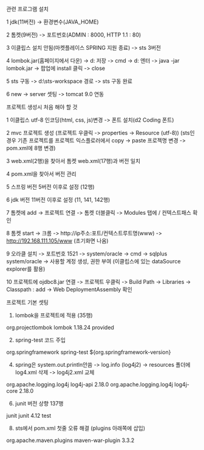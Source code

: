 관련 프로그램 설치

1 jdk(11버전) -> 환경변수(JAVA_HOME)

2 톰켓(9버전) -> 포트번호(ADMIN : 8000, HTTP 1.1 : 80)

3 이클립스 설치 안됨(마켓플레이스 SPRING 지원 종료) -> sts 3버전

4 lombok.jar(홈페이지에서 다운) -> d: 저장 -> cmd -> d: 엔터 -> java -jar lombok.jar -> 팝업에 install 클릭 -> close

5 sts 구동 -> d:\sts-workspace 경로 -> sts 구동 완료

6 new -> server 셋팅 -> tomcat 9.0 연동


프로젝트 생성시 처음 해야 할 것

1 이클립스 utf-8 인코딩(html, css, js)변경 -> 폰트 설치(d2 Coding 폰트)

2 mvc 프로젝트 생성 (프로젝트 우클릭 -> properties -> Resource (utf-8)) (sts인 경우 기존 프로젝트를 프로젝트 익스플로러에서 copy -> paste 프로젝명 변경 -> pom.xml에 8행 변경)

3 web.xml(2행)을 찾아서 톰켓 web.xml(17행)과 버전 일치

4 pom.xml을 찾아서 버전 관리

5 스프링 버전 5버전 이후로 설정 (12행)

6 jdk 버전 11버전 이후로 설정 (11, 141, 142행)

7 톰켓에 add -> 프로젝트 연결 -> 톰켓 더블클릭 -> Modules 탭에 / 컨텍스트패스 확인

8 톰켓 start -> 크롬 -> http://ip주소:포트/컨텍스트루트명(www) -> http://192.168.111.105/www (초기화면 나옴)

9 오라클 설치 -> 포트번호 1521 -> system/oracle -> cmd -> sqlplus system/oracle -> 사용할 계정 생성, 권한 부여 (이클립스에 있는 dataSource explorer를 활용)

10 프로젝트에 ojdbc8.jar 연결 -> 프로젝트 우클릭 -> Build Path -> Libraries -> Classpath : add -> Web DeploymentAssembly 확인

프로젝트 기본 셋팅
1. lombok을 프로젝트에 적용 (35행)
<dependency>
<!-- lombok 실행 코드 주입 -->
<!-- https://mvnrepository.com/artifact/org.projectlombok/lombok -->
    <groupId>org.projectlombok</groupId>
	    <artifactId>lombok</artifactId>
	    <version>1.18.24</version>
	    <scope>provided</scope>
</dependency>


2. spring-test 코드 주입
<dependency>
	<!-- spring-test 코드 주입 -> log를 작성 log4j를 log4j2로 변경-->
	<groupId>org.springframework</groupId>
	<artifactId>spring-test</artifactId>
	<version>${org.springframework-version}</version> <!-- 위에 정의된 버전 활용-->
</dependency>


4. spring은 system.out.println안씀 -> log.info (log4j2) -> resources 폴더에 log4.xml 삭제 -> log4j2.xml 교체
<dependency> 
	<!-- log4j2 활성화 : resources log4j2.xml 변경 https://logging.apache.org/log4j/2.x/maven-artifacts.html -->
	    <groupId>org.apache.logging.log4j</groupId>
	    <artifactId>log4j-api</artifactId>
	    <version>2.18.0</version>
</dependency>
<dependency>
	    <groupId>org.apache.logging.log4j</groupId>
	    <artifactId>log4j-core</artifactId>
	    <version>2.18.0</version>
</dependency>


6. junit 버전 상향 137행
<dependency>
	<!-- Test -->
	<!-- 메스드별 테스트 진행용 -->
	<groupId>junit</groupId>
	<artifactId>junit</artifactId>
	<version>4.12</version>
	<scope>test</scope>
</dependency> 

8. sts에서 pom.xml 첫줄 오류 해결 (plugins 아래쪽에 삽입)
<plugin>
<!-- https://mvnrepository.com/artifact/org.apache.maven.plugins/maven-war-plugin -->
	<groupId>org.apache.maven.plugins</groupId>
	<artifactId>maven-war-plugin</artifactId>
	<version>3.3.2</version>
</plugin>
